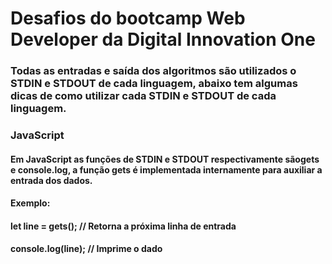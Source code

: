 
# Desafios do bootcamp Web Developer da Digital Innovation One
### Todas as entradas e saída dos algoritmos são utilizados o STDIN e STDOUT de cada linguagem, abaixo tem algumas dicas de como utilizar cada STDIN e STDOUT de cada linguagem.
### JavaScript

#### Em JavaScript as funções de STDIN e STDOUT respectivamente sãogets e console.log, a função gets é implementada internamente para auxiliar a entrada dos dados.

#### Exemplo:
#### let line = gets(); // Retorna a próxima linha de entrada
#### console.log(line); // Imprime o dado

